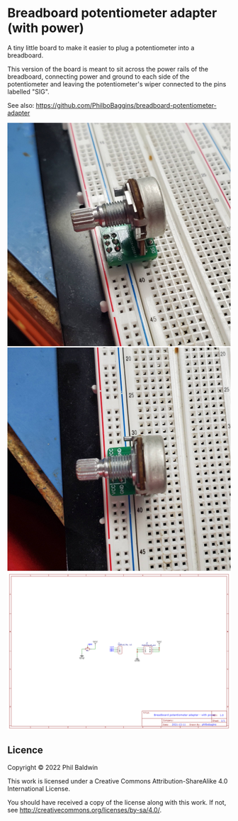 Breadboard potentiometer adapter (with power)
=============================================

A tiny little board to make it easier to plug a potentiometer into a breadboard.

This version of the board is meant to sit across the power rails of the breadboard, connecting power and ground to each side of the potentiometer and leaving the potentiometer's wiper connected to the pins labelled "SIG".

See also: <https://github.com/PhilboBaggins/breadboard-potentiometer-adapter>

![Photo of assembled board sitting in a breadboard](photo-1.jpg)
![Photo of assembled board sitting in a breadboard](photo-2.jpg)
![Schematic](Exports-v1.0/Schematic.png)

Licence
-------

Copyright © 2022 Phil Baldwin

This work is licensed under a Creative Commons Attribution-ShareAlike 4.0 International License.

You should have received a copy of the license along with this work. If not, see <http://creativecommons.org/licenses/by-sa/4.0/>.
